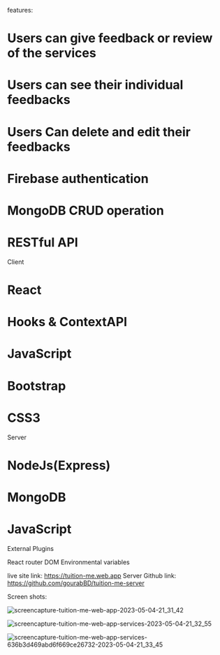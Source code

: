 
features:

# Users can give feedback or review of the services
# Users can see their individual feedbacks
# Users Can delete and edit their feedbacks
# Firebase authentication
# MongoDB CRUD operation
# RESTful API
 
 
Client

# React
# Hooks & ContextAPI
# JavaScript
# Bootstrap
# CSS3

Server

# NodeJs(Express)
# MongoDB
# JavaScript

External Plugins

React router DOM
Environmental variables


live site link: https://tuition-me.web.app
Server Github link: https://github.com/gourabBD/tuition-me-server

Screen shots:

![screencapture-tuition-me-web-app-2023-05-04-21_31_42](https://user-images.githubusercontent.com/67328861/236256316-ff51bba5-54ca-4743-84ac-46d5d8c4502c.png)


![screencapture-tuition-me-web-app-services-2023-05-04-21_32_55](https://user-images.githubusercontent.com/67328861/236256603-064735d4-b2de-469a-9ed2-19400cf6a8de.png)


![screencapture-tuition-me-web-app-services-636b3d469abd6f669ce26732-2023-05-04-21_33_45](https://user-images.githubusercontent.com/67328861/236256808-045f73c9-96f6-4a16-b6b6-67614e8d35a4.png)
